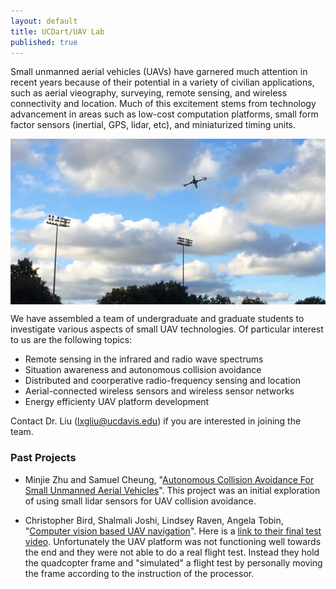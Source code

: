 ```yaml
---
layout: default
title: UCDart/UAV Lab
published: true
---
```


Small unmanned aerial vehicles (UAVs) have garnered much attention in recent years because of their potential in a variety of civilian applications, such as aerial vieography, surveying, remote sensing, and wireless connectivity and location. Much of this excitement stems from technology advancement in areas such as low-cost computation platforms, small form factor sensors (inertial, GPS, lidar, etc), and miniaturized timing units. 

<img src = "/uav/uav.png" style = "display:block; margin-left:auto; margin-right:auto;">

We have assembled a team of undergraduate and graduate students to investigate various aspects of small UAV technologies. Of particular interest to us are the following topics: 

<ul>
	<li> Remote sensing in the infrared and radio wave spectrums</li>
	<li> Situation awareness and autonomous collision avoidance </li>
	<li> Distributed and coorperative radio-frequency sensing and location</li>
	<li> Aerial-connected wireless sensors and wireless sensor networks </li>
	<li> Energy efficienty UAV platform development</li>
</ul>

Contact Dr. Liu (lxgliu@ucdavis.edu) if you are interested in joining the team. 

### Past Projects

* Minjie Zhu and Samuel Cheung, "[Autonomous Collision Avoidance
For Small Unmanned Aerial Vehicles](/uav/2015-Minjie-and-Samuel.pdf)". This project was an initial exploration of using small lidar sensors for UAV collision avoidance. 


* Christopher Bird, Shalmali Joshi, Lindsey Raven, Angela Tobin, "[Computer vision based UAV navigation](/education/files/eec181_UAV_Final_Report.pdf)". Here is a [link to their final test video](https://www.youtube.com/watch?v=ygKTjIUttk4). Unfortunately the UAV platform was not functioning well towards the end and they were not able to do a real flight test. Instead they hold the quadcopter frame and "simulated" a flight test by personally moving the frame according to the instruction of the processor. 

